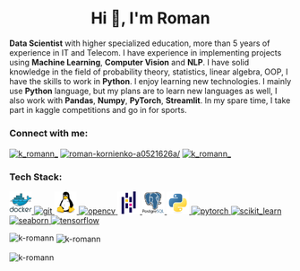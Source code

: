 <h1 align="center">Hi 👋, I'm Roman</h1>


<b>Data Scientist</b> with higher specialized education, more than 5 years of experience in IT and Telecom. I have experience in implementing projects using <b>Machine Learning</b>, <b>Computer Vision</b> and <b>NLP</b>. I have solid knowledge in the field of probability theory, statistics, linear algebra, OOP, I have the skills to work in <b>Python</b>. I enjoy learning new technologies. I mainly use <b>Python</b> language, but my plans are to learn new languages as well, I also work with <b>Pandas</b>, <b>Numpy</b>, <b>PyTorch</b>, <b>Streamlit</b>. In my spare time, I take part in kaggle competitions and go in for sports.

<h3 align="left">Connect with me:</h3>
<p align="left">
<a href="https://codepen.io/k_romann_" target="blank"><img align="center" src="https://raw.githubusercontent.com/rahuldkjain/github-profile-readme-generator/master/src/images/icons/Social/codepen.svg" alt="k_romann_" height="30" width="40" /></a>
<a href="https://linkedin.com/in/roman-kornienko-a0521626a/" target="blank"><img align="center" src="https://raw.githubusercontent.com/rahuldkjain/github-profile-readme-generator/master/src/images/icons/Social/linked-in-alt.svg" alt="roman-kornienko-a0521626a/" height="30" width="40" /></a>
<a href="https://instagram.com/k_romann_" target="blank"><img align="center" src="https://raw.githubusercontent.com/rahuldkjain/github-profile-readme-generator/master/src/images/icons/Social/instagram.svg" alt="k_romann_" height="30" width="40" /></a>
</p>

<h3 align="left">Tech Stack:</h3>
<p align="left"> <a href="https://www.docker.com/" target="_blank" rel="noreferrer"> <img src="https://raw.githubusercontent.com/devicons/devicon/master/icons/docker/docker-original-wordmark.svg" alt="docker" width="40" height="40"/> </a> <a href="https://git-scm.com/" target="_blank" rel="noreferrer"> <img src="https://www.vectorlogo.zone/logos/git-scm/git-scm-icon.svg" alt="git" width="40" height="40"/> </a> <a href="https://www.linux.org/" target="_blank" rel="noreferrer"> <img src="https://raw.githubusercontent.com/devicons/devicon/master/icons/linux/linux-original.svg" alt="linux" width="40" height="40"/> </a> <a href="https://opencv.org/" target="_blank" rel="noreferrer"> <img src="https://www.vectorlogo.zone/logos/opencv/opencv-icon.svg" alt="opencv" width="40" height="40"/> </a> <a href="https://pandas.pydata.org/" target="_blank" rel="noreferrer"> <img src="https://raw.githubusercontent.com/devicons/devicon/2ae2a900d2f041da66e950e4d48052658d850630/icons/pandas/pandas-original.svg" alt="pandas" width="40" height="40"/> </a> <a href="https://www.postgresql.org" target="_blank" rel="noreferrer"> <img src="https://raw.githubusercontent.com/devicons/devicon/master/icons/postgresql/postgresql-original-wordmark.svg" alt="postgresql" width="40" height="40"/> </a> <a href="https://www.python.org" target="_blank" rel="noreferrer"> <img src="https://raw.githubusercontent.com/devicons/devicon/master/icons/python/python-original.svg" alt="python" width="40" height="40"/> </a> <a href="https://pytorch.org/" target="_blank" rel="noreferrer"> <img src="https://www.vectorlogo.zone/logos/pytorch/pytorch-icon.svg" alt="pytorch" width="40" height="40"/> </a> <a href="https://scikit-learn.org/" target="_blank" rel="noreferrer"> <img src="https://upload.wikimedia.org/wikipedia/commons/0/05/Scikit_learn_logo_small.svg" alt="scikit_learn" width="40" height="40"/> </a> <a href="https://seaborn.pydata.org/" target="_blank" rel="noreferrer"> <img src="https://seaborn.pydata.org/_images/logo-mark-lightbg.svg" alt="seaborn" width="40" height="40"/> </a> <a href="https://www.tensorflow.org" target="_blank" rel="noreferrer"> <img src="https://www.vectorlogo.zone/logos/tensorflow/tensorflow-icon.svg" alt="tensorflow" width="40" height="40"/> </a> </p>

<p><img align="left" src="https://github-readme-stats.vercel.app/api/top-langs?username=k-romann&show_icons=true&locale=en&layout=compact" alt="k-romann" /></p>

<p>&nbsp;<img align="center" src="https://github-readme-stats.vercel.app/api?username=k-romann&show_icons=true&locale=en" alt="k-romann" /></p>

<p><img align="center" src="https://github-readme-streak-stats.herokuapp.com/?user=k-romann&" alt="k-romann" /></p>
